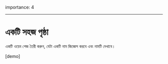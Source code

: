 importance: 4

---

# একটি সহজ পৃষ্ঠা

একটি ওয়েব পেজ তৈরী করুন, যেটা একটি নাম জিজ্ঞেস করবে এবং নামটি দেখাবে। 

[demo]
